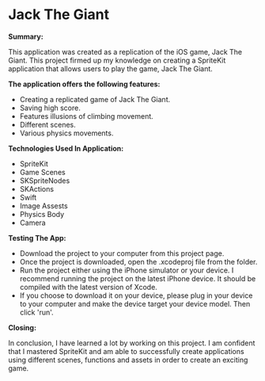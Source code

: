 # Jack The Giant

**Summary:**

This application was created as a replication of the iOS game, Jack The Giant. This project firmed up my knowledge on creating a SpriteKit application that allows users to play the game, Jack The Giant.

**The application offers the following features:**

* Creating a replicated game of Jack The Giant.
* Saving high score.
* Features illusions of climbing movement.
* Different scenes.
* Various physics movements.

**Technologies Used In Application:**
* SpriteKit
* Game Scenes
* SKSpriteNodes
* SKActions
* Swift
* Image Assests
* Physics Body
* Camera


**Testing The App:**
* Download the project to your computer from this project page.
* Once the project is downloaded, open the .xcodeproj file from the folder.
* Run the project either using the iPhone simulator or your device. I recommend running the project on the latest iPhone device. It should be compiled with the latest version of Xcode.
* If you choose to download it on your device, please plug in your device to your computer and make the device target your device model. Then click 'run'.

**Closing:**

In conclusion, I have learned a lot by working on this project. I am confident that I mastered SpriteKit and am able to successfully create applications using different scenes, functions and assets in order to create an exciting game. 
